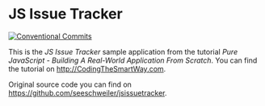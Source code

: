 # JS Issue Tracker

[![Conventional Commits](https://img.shields.io/badge/Conventional%20Commits-1.0.0-yellow.svg)](https://conventionalcommits.org)

This is the *JS Issue Tracker* sample application from the tutorial *Pure JavaScript - Building A Real-World Application From Scratch*. You can find the tutorial on http://CodingTheSmartWay.com.

Original source code you can find on https://github.com/seeschweiler/jsissuetracker.
